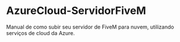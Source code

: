 # AzureCloud-ServidorFiveM
Manual de como subir seu servidor de FiveM para nuvem, utilizando serviços de cloud da Azure.
